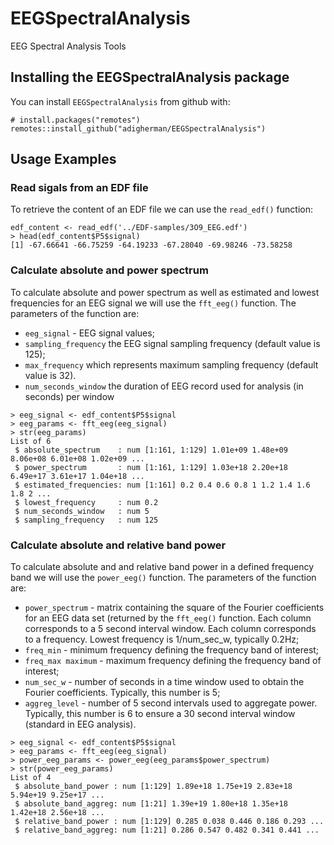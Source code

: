 # EEGSpectralAnalysis
EEG Spectral Analysis Tools

## Installing the EEGSpectralAnalysis package

You can install `EEGSpectralAnalysis` from github with:
``` {r}
# install.packages("remotes")
remotes::install_github("adigherman/EEGSpectralAnalysis")
```

## Usage Examples

### Read sigals from an EDF file

To retrieve the content of an EDF file we can use the `read_edf()` function:

``` {r}
edf_content <- read_edf('../EDF-samples/3O9_EEG.edf')
> head(edf_content$P5$signal)
[1] -67.66641 -66.75259 -64.19233 -67.28040 -69.98246 -73.58258
```

### Calculate absolute and power spectrum

To calculate absolute and power spectrum as well as estimated and lowest frequencies for an EEG signal we will use the `fft_eeg()` function. The parameters of the function are:

* `eeg_signal` - EEG signal values;
* `sampling_frequency` the EEG signal sampling frequency (default value is 125);
* `max_frequency` which represents maximum sampling frequency (default value is 32).
* `num_seconds_window` the duration of EEG record used for analysis (in seconds) per window

``` {r}
> eeg_signal <- edf_content$P5$signal
> eeg_params <- fft_eeg(eeg_signal)
> str(eeg_params)
List of 6
 $ absolute_spectrum    : num [1:161, 1:129] 1.01e+09 1.48e+09 8.06e+08 6.01e+08 1.02e+09 ...
 $ power_spectrum       : num [1:161, 1:129] 1.03e+18 2.20e+18 6.49e+17 3.61e+17 1.04e+18 ...
 $ estimated_frequencies: num [1:161] 0.2 0.4 0.6 0.8 1 1.2 1.4 1.6 1.8 2 ...
 $ lowest_frequency     : num 0.2
 $ num_seconds_window   : num 5
 $ sampling_frequency   : num 125
```

### Calculate absolute and relative band power

To calculate absolute and and relative band power in a defined frequency band we will use the `power_eeg()` function. The parameters of the function are:

* `power_spectrum` -  matrix containing the square of the Fourier coefficients for an EEG data set (returned by the `fft_eeg()` function. Each column corresponds to a 5 second interval window. Each column corresponds to a frequency. Lowest frequency is 1/num_sec_w, typically 0.2Hz;
* `freq_min` - minimum frequency defining the frequency band of interest;
* `freq_max maximum` - maximum frequency defining the frequency band of interest;
* `num_sec_w` - number of seconds in a time window used to obtain the Fourier coefficients. Typically, this number is 5;
* `aggreg_level` - number of 5 second intervals used to aggregate power. Typically, this number is 6 to ensure a 30 second interval window (standard in EEG analysis).

``` {r}
> eeg_signal <- edf_content$P5$signal
> eeg_params <- fft_eeg(eeg_signal)
> power_eeg_params <- power_eeg(eeg_params$power_spectrum)
> str(power_eeg_params)
List of 4
 $ absolute_band_power : num [1:129] 1.89e+18 1.75e+19 2.83e+18 5.94e+19 9.25e+17 ...
 $ absolute_band_aggreg: num [1:21] 1.39e+19 1.80e+18 1.35e+18 1.42e+18 2.56e+18 ...
 $ relative_band_power : num [1:129] 0.285 0.038 0.446 0.186 0.293 ...
 $ relative_band_aggreg: num [1:21] 0.286 0.547 0.482 0.341 0.441 ...
 ```